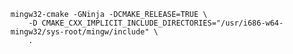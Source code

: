     mingw32-cmake -GNinja -DCMAKE_RELEASE=TRUE \
        -D CMAKE_CXX_IMPLICIT_INCLUDE_DIRECTORIES="/usr/i686-w64-mingw32/sys-root/mingw/include" \
        .
